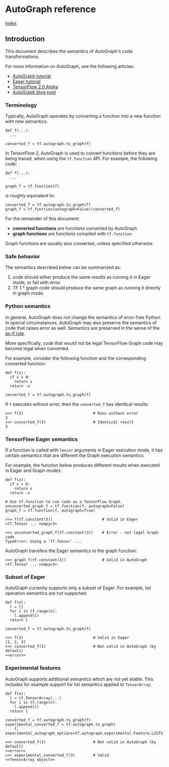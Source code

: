 # AutoGraph reference

[Index](index.md)

## Introduction

This document describes the semantics of AutoGraph's code transformations.

For more information on AutoGraph, see the following articles:

*   [AutoGraph tutorial](https://www.tensorflow.org/alpha/guide/autograph)
*   [Eager tutorial](https://www.tensorflow.org/alpha/guide/eager)
*   [TensorFlow 2.0 Alpha](https://www.tensorflow.org/alpha)
*   [AutoGraph blog post](https://medium.com/tensorflow/autograph-converts-python-into-tensorflow-graphs-b2a871f87ec7)

### Terminology

Typically, AutoGraph operates by converting a function into a new function with
new semantics.

```
def f(...):
  ...

converted_f = tf.autograph.to_graph(f)
```

In TensorFlow 2, AutoGraph is used to convert functions before they are being
traced, when using the `tf.function` API. For example, the following code:

```
def f(...):
  ...

graph_f = tf.function(f)
```

is roughly equivalent to:

```
converted_f = tf.autograph.to_graph(f)
graph_f = tf.function(autograph=False)(converted_f)
```

For the remainder of this document:

 * **converted functions** are functions converted by AutoGraph
 * **graph functions** are functions compiled with `tf.function`

Graph functions are usually also converted, unless specified otherwise.

### Safe behavior

The semantics described below can be summarized as:

 1. code should either produce the same results as running it in Eager mode, or
   fail with error.
 2. TF 1.* graph code should produce the same graph as running it directly in
   graph mode.

### Python semantics

In general, AutoGraph does not change the semantics of error-free Python.
In special circumstances, AutoGraph may also preserve the semantics of code that
raises error as well. Semantics are preserved in the sense of the
[as-if rule](https://en.wikipedia.org/wiki/As-if_rule).

More specifically, code that would not be legal TensorFlow Graph code may become
legal when converted.

For example, consider the following function and the corresponding converted
function:

```
def f(x):
  if x > 0:
    return x
  return -x

converted_f = tf.autograph.to_graph(f)
```

If `f` executes without error, then the `converted_f` has identical results:

```
>>> f(3)                               # Runs without error
3
>>> converted_f(3)                     # Identical result
3
```

### TensorFlow Eager semantics

If a function is called with `Tensor` arguments in Eager execution mode, it has
certain semantics that are different the Graph execution semantics.

For example, the function below produces different results when executed in
Eager and Graph modes:

```
def f(x):
  if x > 0:
    return x
  return -x

# Use tf.function to run code as a TensorFlow Graph.
unconverted_graph_f = tf.function(f, autograph=False)
graph_f = tf.function(f, autograph=True)
```

```
>>> f(tf.constant(3))                      # Valid in Eager
<tf.Tensor ... numpy=3>

>>> unconverted_graph_f(tf.constant(3))    # Error - not legal Graph code
TypeError: Using a `tf.Tensor` ...
```

AutoGraph transfers the Eager semantics to the graph function:

```
>>> graph_f(tf.constant(3))                # Valid in AutoGraph
<tf.Tensor ... numpy=3>
```

### Subset of Eager

AutoGraph currently supports only a subset of Eager. For example, list operation
semantics are not supported:

```
def f(n):
  l = []
  for i in tf.range(n):
    l.append(i)
  return l

converted_f = tf.autograph.to_graph(f)
```

```
>>> f(3)                               # Valid in Eager
[1, 2, 3]
>>> converted_f(3)                     # Not valid in AutoGraph (by default)
<<error>>
```

### Experimental features

AutoGraph supports additional semantics which are not yet stable. This includes
for example support for list semantics applied to `TensorArray`:

```
def f(n):
  l = tf.TensorArray(...)
  for i in tf.range(n):
    l.append(i)
  return l

converted_f = tf.autograph.to_graph(f)
experimental_converted_f = tf.autograph.to_graph(
    f, experimental_autograph_options=tf.autograph.experimental.Feature.LISTS)
```

```
>>> converted_f(3)                     # Not valid in AutoGraph (by default)
<<error>>
>>> experimental_converted_f(3)        # Valid
<<TensorArray object>>
```
